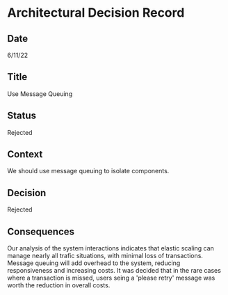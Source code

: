# Architectural Decision Record
## Date
6/11/22 

## Title
Use Message Queuing

## Status
Rejected

## Context 
We should use message queuing to isolate components.

## Decision
Rejected

## Consequences
Our analysis of the system interactions indicates that elastic scaling can manage nearly all trafic situations, with minimal loss of transactions. Message queuing will add overhead to the system, reducing responsiveness and increasing costs. It was decided that in the rare cases where a transaction is missed, users seing a 'please retry' message was worth the reduction in overall costs.

